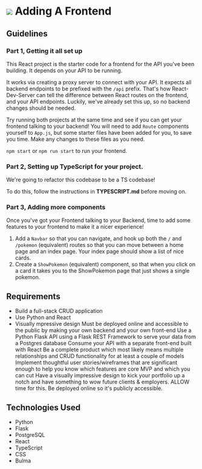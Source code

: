 # ![](https://ga-dash.s3.amazonaws.com/production/assets/logo-9f88ae6c9c3871690e33280fcf557f33.png) Adding A Frontend

## Guidelines

### Part 1, Getting it all set up

This React project is the starter code for a frontend for the API you've been building. It depends on your API to be running.

It works via creating a proxy server to connect with your API. It expects all backend endpoints to be prefixed with the `/api` prefix. That's how React-Dev-Server can tell the difference between React routes on the frontend, and your API endpoints. Luckily, we've already set this up, so no backend changes should be needed.

Try running both projects at the same time and see if you can get your frontend talking to your backend! You will need to add `Route` components yourself to `App.js`, but some starter files have been added for you, to save you time. Make any changes to these files as you need. 

`npm start` or `npm run start` to run your frontend.


### Part 2, Setting up TypeScript for your project.

We're going to refactor this codebase to be a TS codebase!

To do this, follow the instructions in **TYPESCRIPT.md** before moving on.


### Part 3, Adding more components

Once you've got your Frontend talking to your Backend, time to add some features to your frontend to make it a nicer experience!

1. Add a `Navbar` so that you can navigate, and hook up both the `/` and `/pokemon` (equivalent) routes so that you can move between a home page and an index page. Your index page should show a list of nice cards.
2. Create a `ShowPokemon` (equivalent) component, so that when you click on a card it takes you to the ShowPokemon page that just shows a single pokemon. 

## Requirements
- Build a full-stack CRUD application 
- Use Python and React
- Visually mpressive design 
Must be deployed online and accessible to the public
by making your own backend and your own front-end Use a Python Flask API using a Flask REST Framework to serve your data from a Postgres database Consume your API with a separate front-end built with React Be a complete product which most likely means multiple relationships and CRUD functionality for at least a couple of models Implement thoughtful user stories/wireframes that are significant enough to help you know which features are core MVP and which you can cut Have a visually impressive design to kick your portfolio up a notch and have something to wow future clients & employers. ALLOW time for this. Be deployed online so it's publicly accessible.


## Technologies Used
- Python
- Flask
- PostgreSQL
- React
- TypeScript
- CSS
- Bulma
